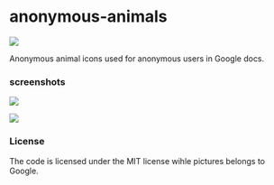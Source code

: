 # anonymous-animals
[![](https://api.travis-ci.org/wayou/anonymous-animals.svg?branch=master)](https://travis-ci.org/wayou/anonymous-animals)

Anonymous animal icons used for anonymous users in Google docs.

### screenshots

![](https://github.com/wayou/anonymous-animals/raw/master/assets/screen-shot.png)

![](https://github.com/wayou/anonymous-animals/raw/master/assets/anonymous_animals.png)


### License

The code is licensed under the MIT license wihle pictures belongs to Google.